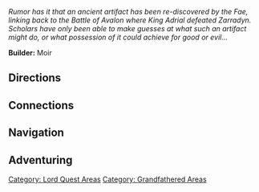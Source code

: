 *Rumor has it that an ancient artifact has been re-discovered by the
Fae, linking back to the Battle of Avalon where King Adrial defeated
Zarradyn. Scholars have only been able to make guesses at what such an
artifact might do, or what possession of it could achieve for good or
evil...*

**Builder:** Moir

## Directions

## Connections

## Navigation

## Adventuring

[Category: Lord Quest Areas](Category:_Lord_Quest_Areas "wikilink")
[Category: Grandfathered
Areas](Category:_Grandfathered_Areas "wikilink")
